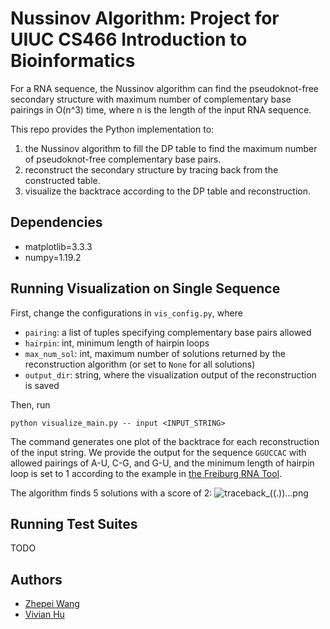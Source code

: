 # Nussinov Algorithm: Project for UIUC CS466 Introduction to Bioinformatics

For a RNA sequence, the Nussinov algorithm can find the pseudoknot-free secondary structure with maximum number of complementary base  pairings in O(n^3) time, where n is the length of the input RNA sequence.

This repo provides the Python implementation to:
1. the Nussinov algorithm to fill the DP table to find the maximum number of pseudoknot-free complementary base pairs.
2. reconstruct the secondary structure by tracing back from the constructed table.
3. visualize the backtrace according to the DP table and reconstruction.

## Dependencies
* matplotlib=3.3.3
* numpy=1.19.2

## Running Visualization on Single Sequence
First, change the configurations in `vis_config.py`, where
* `pairing`: a list of tuples specifying complementary base pairs allowed
* `hairpin`: int, minimum length of hairpin loops
* `max_num_sol`: int, maximum number of solutions returned by the reconstruction algorithm (or set to `None` for all solutions)
* `output_dir`: string, where the visualization output of the reconstruction is saved

Then, run
```
python visualize_main.py -- input <INPUT_STRING>
```

The command generates one plot of the backtrace for each reconstruction of the input string. We provide the output for the sequence `GGUCCAC` with allowed pairings of A-U, C-G, and G-U, and the minimum length of hairpin loop is set to 1 according to the example in [the Freiburg RNA Tool](http://rna.informatik.uni-freiburg.de/Teaching/index.jsp?toolName=Nussinov).

The algorithm finds 5 solutions with a score of 2:
![traceback_((.))...png](./output/GGUCCAC_A-U_C-G_G-U_hairpin_1/traceback_((.))...png)

## Running Test Suites
TODO

## Authors
- [Zhepei Wang](https://github.com/zhepeiw)
- [Vivian Hu](https://github.com/vivianh2)
